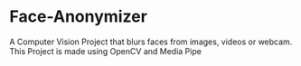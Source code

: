 # Face-Anonymizer
A Computer Vision Project that blurs faces from images, videos or webcam. This Project is made using OpenCV and Media Pipe
